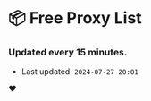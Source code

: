 # :package: Free Proxy List
### Updated every 15 minutes.

- Last updated: `2024-07-27 20:01`

:heart:
